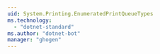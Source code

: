 ```yaml
---
uid: System.Printing.EnumeratedPrintQueueTypes
ms.technology: 
  - "dotnet-standard"
ms.author: "dotnet-bot"
manager: "ghogen"
---
```

